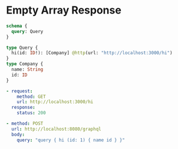# Empty Array Response

```graphql @schema
schema {
  query: Query
}

type Query {
  hi(id: ID!): [Company] @http(url: "http://localhost:3000/hi")
}
type Company {
  name: String
  id: ID
}
```

```yml @mock
- request:
    method: GET
    url: http://localhost:3000/hi
  response:
    status: 200
```

```yml @test
- method: POST
  url: http://localhost:8080/graphql
  body:
    query: "query { hi (id: 1) { name id } }"
```
